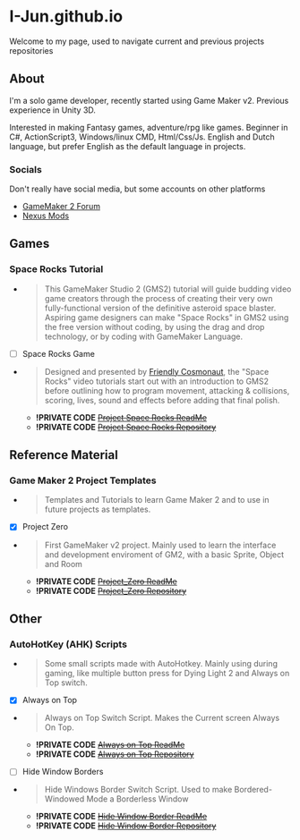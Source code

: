 # I-Jun.github.io
<!-- This is used as the Header with header text -->
Welcome to my page, used to navigate current and previous projects repositories


## About
I'm a solo game developer, recently started using Game Maker v2.
Previous experience in Unity 3D.

Interested in making Fantasy games, adventure/rpg like games.
Beginner in C#, ActionScript3, Windows/linux CMD, Html/Css/Js.
English and Dutch language, but prefer English as the default language in projects.

### Socials
Don't really have social media, but some accounts on other platforms
- [GameMaker 2 Forum](https://forum.yoyogames.com/index.php?members/i-jun.79328/)
- [Nexus Mods](https://www.nexusmods.com/users/1281304)

## Games
### Space Rocks Tutorial
- > This GameMaker Studio 2 (GMS2) tutorial will guide budding video game creators through the process of creating their very own fully-functional version of the definitive asteroid space blaster. Aspiring game designers can make "Space Rocks" in GMS2 using the free version without coding, by using the drag and drop technology, or by coding with GameMaker Language.

 - [ ] Space Rocks Game
 - > Designed and presented by [Friendly Cosmonaut](https://www.youtube.com/channel/UCKCKHxkH8zqV9ltWZw0JFig), the "Space Rocks" video tutorials start out with an introduction to GMS2 before outlining how to program movement, attacking & collisions, scoring, lives, sound and effects before adding that final polish.

   - **!PRIVATE CODE** ~~[Project Space Rocks ReadMe](https://github.com/I-Jun/GameMaker2/game_SpaceRocks#README.md)~~
   - **!PRIVATE CODE** ~~[Project Space Rocks Repository](https://github.com/I-Jun/GameMaker2/game_SpaceRocks)~~

<!--  END OF SECTION -->

## Reference Material
### Game Maker 2 Project Templates
- > Templates and Tutorials to learn Game Maker 2 and to use in future projects as templates.

 - [x] Project Zero
 - > First GameMaker v2 project. Mainly used to learn the interface and development enviroment of GM2, with a basic Sprite, Object and Room

    - **!PRIVATE CODE** ~~[Project_Zero ReadMe](https://github.com/I-Jun/GameMaker2/Project_Zero#README.md)~~
    - **!PRIVATE CODE** ~~[Project_Zero Repository](https://github.com/I-Jun/GameMaker2/Project_Zero)~~

<!--  END OF SECTION -->

## Other
### AutoHotKey (AHK) Scripts 
- > Some small scripts made with AutoHotkey. Mainly using during gaming, like multiple button press for Dying Light 2 and Always on Top switch.

 - [x] Always on Top
 - > Always on Top Switch Script. Makes the Current screen Always On Top.

    - **!PRIVATE CODE** ~~[Always on Top ReadMe](https://github.com/I-Jun/AutoHotkey-Scripts#README.md)~~
    - **!PRIVATE CODE** ~~[Always on Top Repository](https://github.com/I-Jun/AutoHotkey-Scripts)~~
 - [ ] Hide Window Borders
 - > Hide Windows Border Switch Script. Used to make Bordered-Windowed Mode a Borderless Window

    - **!PRIVATE CODE** ~~[Hide Window Border ReadMe](https://github.com/I-Jun/AutoHotkey-Scripts#README.md)~~
    - **!PRIVATE CODE** ~~[Hide Window Border Repository](https://github.com/I-Jun/AutoHotkey-Scripts)~~

<!--  END OF SECTION -->
#


<!--
# H1 TITLE
## H2 SUBTITLE
### PROJECT_NAME
> PROJECT_DESCRIPTION: Lorem ipsum dolor sit amet. Est iste officiis et labore pariatur et voluptatem adipisci! Est dolorem ducimus hic numquam alias et galisum recusandae est illum Quis. Et doloribus internos rem impedit tenetur est odio facilis.

 - [x] PROJECT_FASE_01
 > FASE_01_DESCRIPTION: Lorem ipsum dolor sit amet. Est iste officiis et labore pariatur et voluptatem adipisci! Est dolorem ducimus hic numquam alias et galisum recusandae est illum Quis. Et doloribus internos rem impedit tenetur est odio facilis.
   
    - [FASE_01_README](https://github.com/I-Jun/"PROJECT_NAME"#README.md)
    - [FASE_01_REPOSITORY](https://github.com/I-Jun/"PROJECT_NAME")
 - [ ] PROJECT_FASE_02
 > FASE_02_DESCRIPTION: Lorem ipsum dolor sit amet. Est iste officiis et labore pariatur et voluptatem adipisci! Est dolorem ducimus hic numquam alias et galisum recusandae est illum Quis. Et doloribus internos rem impedit tenetur est odio facilis.
   
    - [FASE_02_README](https://github.com/I-Jun/"PROJECT_FASE_02/PROJECT_NAME"#README.md)
    - [FASE_02_REPOSITORY(https://github.com/I-Jun/"PROJECT_FASE_02/PROJECT_NAME")
 --><!--  END OF SECTION -->

